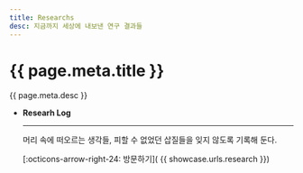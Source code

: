 ```yaml
---
title: Researchs
desc: 지금까지 세상에 내보낸 연구 결과들
---
```


# {{ page.meta.title }}

{{ page.meta.desc }}

<div class="grid cards" markdown>

- __Researh Log__

    ---

    머리 속에 떠오르는 생각들, 피할 수 없었던 삽질들을 잊지 않도록 기록해 둔다.

    [:octicons-arrow-right-24: 방문하기]( {{ showcase.urls.research }})

</div>
